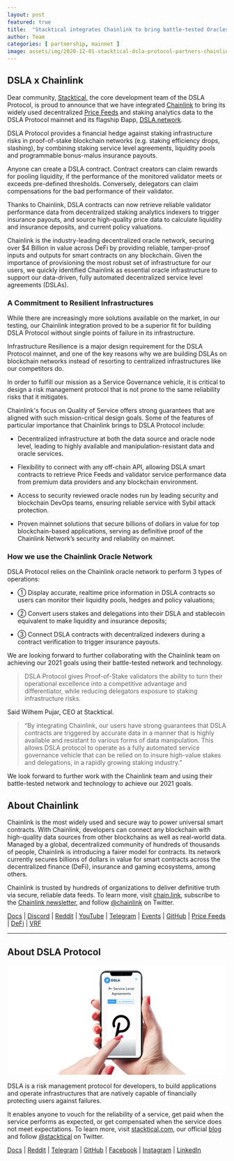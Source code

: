 ```yaml
---
layout: post
featured: true
title:  "Stacktical integrates Chainlink to bring battle-tested Oracles to the DSLA Protocol Mainnet"
author: Team
categories: [ partnership, mainnet ]
image: assets/img/2020-12-01-stacktical-dsla-protocol-partners-chainlink-oracle-blockchain-cryptocurrency-defi-bis.jpg
---
```


## DSLA x Chainlink

Dear community, [Stacktical](https://stacktical.com/), the core development team of the DSLA Protocol, is proud to announce that we have integrated [Chainlink](https://chain.link/) to bring its widely used decentralized [Price Feeds](https://feeds.chain.link/) and staking analytics data to the DSLA Protocol mainnet and its flagship Ðapp, [DSLA.network](https://dsla.network/).
 
DSLA Protocol provides a financial hedge against staking infrastructure risks in proof-of-stake blockchain networks (e.g. staking efficiency drops, slashing), by combining staking service level agreements, liquidity pools and programmable bonus-malus insurance payouts.

Anyone can create a DSLA contract. Contract creators can claim rewards for pooling liquidity, if the performance of the monitored validator meets or exceeds pre-defined thresholds. Conversely, delegators can claim compensations for the bad performance of their validator.

Thanks to Chainlink, DSLA contracts can now retrieve reliable validator performance data from decentralized staking analytics indexers to trigger insurance payouts, and source high-quality price data to calculate liquidity and insurance deposits, and current policy valuations.

Chainlink is the industry-leading decentralized oracle network, securing over $4 Billion in value across DeFi by providing reliable, tamper-proof inputs and outputs for smart contracts on any blockchain. Given the importance of provisioning the most robust set of infrastructure for our users, we quickly identified Chainlink as essential oracle infrastructure to support our data-driven, fully automated decentralized service level agreements (DSLAs).

### A Commitment to Resilient Infrastructures

While there are increasingly more solutions available on the market, in our testing, our Chainlink integration proved to be a superior fit for building DSLA Protocol without single points of failure in its infrastructure.

Infrastructure Resilience is a major design requirement for the DSLA Protocol mainnet, and one of the key reasons why we are building DSLAs on blockchain networks instead of resorting to centralized infrastructures like our competitors do.

In order to fulfill our mission as a Service Governance vehicle, it is critical to design a risk management protocol that is not prone to the same reliability risks that it mitigates.

Chainlink's focus on Quality of Service offers strong guarantees that are aligned with such mission-critical design goals. Some of the features of particular importance that Chainlink brings to DSLA Protocol include:  

* Decentralized infrastructure at both the data source and oracle node level, leading to highly available and manipulation-resistant data and oracle services.

* Flexibility to connect with any off-chain API, allowing DSLA smart contracts to retrieve Price Feeds and validator service performance data from premium data providers and any blockchain environment.

* Access to security reviewed oracle nodes run by leading security and blockchain DevOps teams, ensuring reliable service with Sybil attack protection.

* Proven mainnet solutions that secure billions of dollars in value for top blockchain-based applications, serving as definitive proof of the Chainlink Network’s security and reliability on mainnet.

### How we use the Chainlink Oracle Network

DSLA Protocol relies on the Chainlink oracle network to perform 3 types of operations:  

* ① Display accurate, realtime price information in DSLA contracts so users can monitor their liquidity pools, hedges and policy valuations;

* ② Convert users stakes and delegations into their DSLA and stablecoin equivalent to make liquidity and insurance deposits;

* ③ Connect DSLA contracts with decentralized indexers during a contract verification to trigger insurance payouts.

We are looking forward to further collaborating with the Chainlink team on achieving our 2021 goals using their battle-tested network and technology.

> DSLA Protocol gives Proof-of-Stake validators the ability to turn their operational excellence into a competitive advantage and differentiator, while reducing delegators exposure to staking infrastructure risks. 

Said Wilhem Pujar, CEO at Stacktical.

> “By integrating Chainlink, our users have strong guarantees that DSLA contracts are triggered by accurate data in a manner that is highly available and resistant to various forms of data manipulation. This allows DSLA protocol to operate as a fully automated service governance vehicle that can be relied on to insure high-value stakes and delegations, in a rapidly growing staking industry.”

We look forward to further work with the Chainlink team and using their battle-tested network and technology to achieve our 2021 goals.

## About Chainlink

Chainlink is the most widely used and secure way to power universal smart contracts. With Chainlink, developers can connect any blockchain with high-quality data sources from other blockchains as well as real-world data. Managed by a global, decentralized community of hundreds of thousands of people, Chainlink is introducing a fairer model for contracts. Its network currently secures billions of dollars in value for smart contracts across the decentralized finance (DeFi), insurance and gaming ecosystems, among others.

Chainlink is trusted by hundreds of organizations to deliver definitive truth via secure, reliable data feeds. To learn more, visit [chain.link](https://chain.link/), subscribe to the [Chainlink newsletter](https://chn.lk/newsletter), and follow [@chainlink](http://www.twitter.com/chainlink) on Twitter.


[Docs](https://docs.chain.link/docs/getting-started) | [Discord](https://discordapp.com/invite/aSK4zew) | [Reddit](https://www.reddit.com/r/Chainlink/) | [YouTube](https://www.youtube.com/channel/UCnjkrlqaWEBSnKZQ71gdyFA) | [Telegram](https://t.me/chainlinkofficial) | [Events](https://blog.chain.link/tag/events/) | [GitHub](https://github.com/smartcontractkit/chainlink) | [Price Feeds](https://feeds.chain.link/) | [DeFi](https://www.chain.link/solutions/defi) | [VRF](https://chain.link/solutions/chainlink-vrf)

___

## About DSLA Protocol

[![DSLA Network, the flagship application of DSLA Protocol, a risk management protocol for developers](/assets/img/dsla-network_square-hand-shot-social.png)](https://dsla.network)

DSLA is a risk management protocol for developers, to build applications and operate infrastructures that are natively capable of financially protecting users against failures.

It enables anyone to vouch for the reliability of a service, get paid when the service performs as expected, or get compensated when the service does not meet expectations.
To learn more, visit [stacktical.com](https://stacktical.com), our official [blog](https://blog.stacktical.com) and follow [@stacktical](https://twitter.com/Stacktical) on Twitter.

[Docs](https://readme.stacktical.com) | [Reddit](https://www.reddit.com/r/stacktical) | [Telegram](https://t.me/stacktical) | [GitHub](https://github.com/Stacktical) | [Facebook](https://facebook.com/stacktical) | [Instagram](https://instagram.com/stacktical) | [LinkedIn](http://linkedin.com/company/stacktical) 

